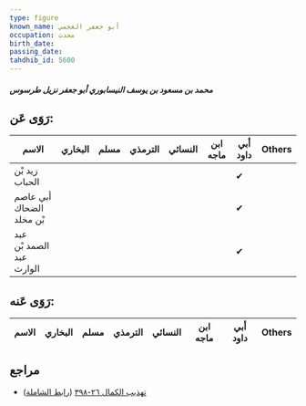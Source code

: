 ```yaml
---
type: figure
known_name: أبو جعفر العجمي
occupation: محدث
birth_date:
passing_date:
tahdhib_id: 5600
---
```

##### محمد بن مسعود بن يوسف النيسابوري أبو جعفر نزيل طرسوس

## رَوَى عَن:
| الاسم                    | البخاري | مسلم | الترمذي | النسائي | ابن ماجه | أبي داود | Others |
| ------------------------ | ------- | ---- | ------- | ------- | -------- | -------- | ------ |
| زيد بْن الحباب           |         |      |         |         |          | ✔        |        |
| أبي عاصم الضحاك بْن مخلد |         |      |         |         |          | ✔        |        |
| عبد الصمد بْن عبد الوارث |         |      |         |         |          | ✔        |        |
## رَوَى عَنه:
| الاسم | البخاري | مسلم | الترمذي | النسائي | ابن ماجه | أبي داود | Others |
| ----- | ------- | ---- | ------- | ------- | -------- | -------- | ------ |
## مراجع
- [تهذيب الكمال ٢٦-٣٩٨](obsidian://open?vault=Tahdhib-al-Kamal&file=Figures/٥٦٠٠-محمد%20بن%20مسعود%20بن%20يوسف%20النيسابوري%20أبو%20جعفر%20نزيل%20طرسوس) ([رابط الشاملة](https://shamela.ws/book/3722/14146))